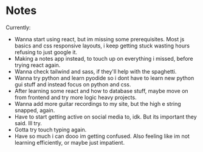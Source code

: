 # Notes
Currently:
- Wanna start using react, but im missing some prerequisites. Most js basics and css responsive layouts, i keep getting stuck wasting hours refusing to just google it.
- Making a notes app instead, to touch up on everything i missed, before trying react again.
- Wanna check tailwind and sass, if they'll help with the spaghetti.
- Wanna try python and learn pyodide so i dont have to learn new python gui stuff and instead focus on python and css.
- After learning some react and how to database stuff, maybe move on from frontend and try more logic heavy projects.
- Wanna add more guitar recordings to my site, but the high e string snapped, again.
- Have to start getting active on social media to, idk. But its important they said. Ill try.
- Gotta try touch typing again.
- Have so much i can dooo im getting confused. Also feeling like im not learning efficiently, or maybe just impatient.
